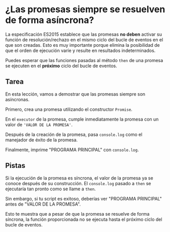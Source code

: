 # ¿Las promesas siempre se resuelven de forma asíncrona?

La especificación ES2015 establece que las promesas **no deben** activar su función de resolución/rechazo en el mismo ciclo del bucle de eventos en el que son creadas. Esto es muy importante porque elimina la posibilidad de que el orden de ejecución varíe y resulte en resultados indeterminados.

Puedes esperar que las funciones pasadas al método `then` de una promesa se ejecuten en el **próximo** ciclo del bucle de eventos.

## Tarea

En esta lección, vamos a demostrar que las promesas siempre son asíncronas.

Primero, crea una promesa utilizando el constructor `Promise`.

En el `executor` de la promesa, cumple inmediatamente la promesa con un valor de `'VALOR DE LA PROMESA'`.

Después de la creación de la promesa, pasa `console.log` como el manejador de éxito de la promesa.

Finalmente, imprime "PROGRAMA PRINCIPAL" con `console.log`.

## Pistas

Si la ejecución de la promesa es síncrona, el valor de la promesa ya se conoce después de su construcción. El `console.log` pasado a `then` se ejecutaría tan pronto como se llame a `then`.

Sin embargo, si tu script es exitoso, deberías ver "PROGRAMA PRINCIPAL" antes de "VALOR DE LA PROMESA".

Esto te muestra que a pesar de que la promesa se resuelve de forma síncrona, la función proporcionada no se ejecuta hasta el próximo ciclo del bucle de eventos.
